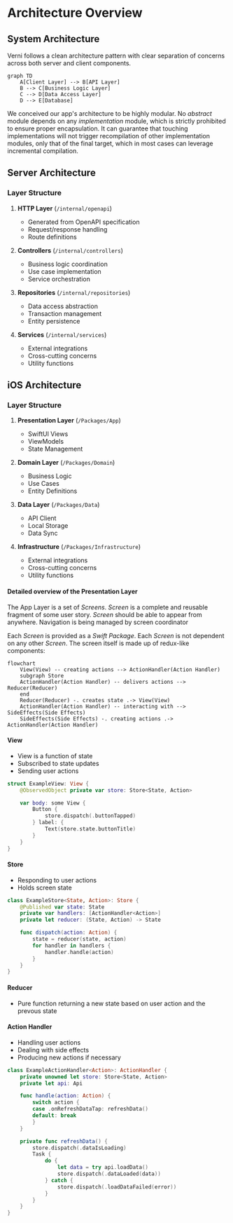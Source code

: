 # Architecture Overview

## System Architecture

Verni follows a clean architecture pattern with clear separation of concerns across both server and client components. 

```mermaid
graph TD
    A[Client Layer] --> B[API Layer]
    B --> C[Business Logic Layer]
    C --> D[Data Access Layer]
    D --> E[Database]
```

We conceived our app's architecture to be highly modular. No *abstract* module depends on any *implementation* module, which is strictly prohibited to ensure proper encapsulation. It can guarantee that touching implementations will not trigger recompilation of other implementation modules, only that of the final target, which in most cases can leverage incremental compilation.

## Server Architecture

### Layer Structure

1. **HTTP Layer** (`/internal/openapi`)
   - Generated from OpenAPI specification
   - Request/response handling
   - Route definitions

2. **Controllers** (`/internal/controllers`)
   - Business logic coordination
   - Use case implementation
   - Service orchestration

3. **Repositories** (`/internal/repositories`)
   - Data access abstraction
   - Transaction management
   - Entity persistence

4. **Services** (`/internal/services`)
   - External integrations
   - Cross-cutting concerns
   - Utility functions

## iOS Architecture

### Layer Structure

1. **Presentation Layer** (`/Packages/App`)
   - SwiftUI Views
   - ViewModels
   - State Management

2. **Domain Layer** (`/Packages/Domain`)
   - Business Logic
   - Use Cases
   - Entity Definitions

3. **Data Layer**  (`/Packages/Data`)
   - API Client
   - Local Storage
   - Data Sync

4. **Infrastructure** (`/Packages/Infrastructure`)
   - External integrations
   - Cross-cutting concerns
   - Utility functions

#### Detailed overview of the Presentation Layer

The App Layer is a set of _Screens_. _Screen_ is a complete and reusable fragment of some user story. _Screen_ should be able to appear from anywhere. Navigation is being managed by screen coordinator

Each _Screen_ is provided as a _Swift Package_. Each *Screen* is not dependent on any other _Screen_. The screen itself is made up of redux-like components:

```mermaid
flowchart
    View(View) -- creating actions --> ActionHandler(Action Handler)
    subgraph Store
    ActionHandler(Action Handler) -- delivers actions --> Reducer(Reducer)
    end
    Reducer(Reducer) -. creates state .-> View(View)
    ActionHandler(Action Handler) -- interacting with --> SideEffects(Side Effects)
    SideEffects(Side Effects) -. creating actions .-> ActionHandler(Action Handler)
```

#### View

- View is a function of state
- Subscribed to state updates
- Sending user actions

```swift
struct ExampleView: View {
    @ObservedObject private var store: Store<State, Action>

    var body: some View {
        Button {
            store.dispatch(.buttonTapped)
        } label: {
            Text(store.state.buttonTitle)    
        }
    }
}
```

#### Store

- Responding to user actions
- Holds screen state

```swift
class ExampleStore<State, Action>: Store {
    @Published var state: State
    private var handlers: [ActionHandler<Action>]
    private let reducer: (State, Action) -> State

    func dispatch(action: Action) {
        state = reducer(state, action)
        for handler in handlers {
            handler.handle(action)
        }
    }
}
```

#### Reducer

- Pure function returning a new state based on user action and the prevous state

#### Action Handler

- Handling user actions
- Dealing with side effects
- Producing new actions if necessary

```swift
class ExampleActionHandler<Action>: ActionHandler {
    private unowned let store: Store<State, Action>
    private let api: Api

    func handle(action: Action) {
        switch action {
        case .onRefreshDataTap: refreshData()
        default: break
        }
    }

    private func refreshData() {
        store.dispatch(.dataIsLoading)
        Task {
            do {
                let data = try api.loadData()
                store.dispatch(.dataLoaded(data))
            } catch {
                store.dispatch(.loadDataFailed(error))
            }
        }
    }
}
```
